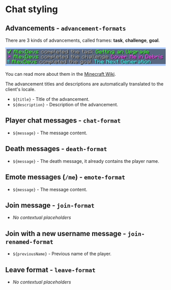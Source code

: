 # Chat styling

## Advancements - `advancement-formats`

There are 3 kinds of advancements, called frames: **task**, **challenge**, **goal**.

![Advancements](../assets/text_formatting/advancements.png)

You can read more about them in the [Minecraft Wiki](https://minecraft.wiki/w/Advancement).

The advancement titles and descriptions are automatically translated to the client's locale.

- `${title}` - Title of the advancement.
- `${description}` - Description of the advancement.

## Player chat messages - `chat-format`

- `${message}` - The message content.

## Death messages - `death-format`

- `${message}` - The death message, it already contains the player name.

## Emote messages (`/me`) - `emote-format`

- `${message}` - The message content.

## Join message - `join-format`

- *No contextual placeholders*

## Join with a new username message - `join-renamed-format`

- `${previousName}` - Previous name of the player.

## Leave format - `leave-format`

- *No contextual placeholders*